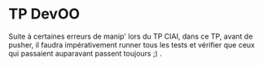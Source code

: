 TP DevOO
========

Suite à certaines erreurs de manip' lors du TP CIAI, dans ce TP, avant de pusher, il faudra impérativement runner tous les tests et vérifier que ceux qui passaient auparavant passent toujours ;) .

